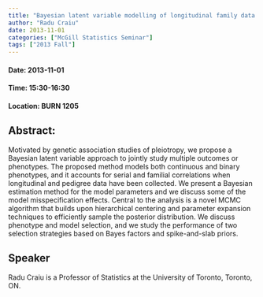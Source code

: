 ```yaml
---
title: "Bayesian latent variable modelling of longitudinal family data for genetic pleiotropy studies"
author: "Radu Craiu"
date: 2013-11-01
categories: ["McGill Statistics Seminar"]
tags: ["2013 Fall"]
---
```


#### Date: 2013-11-01
#### Time: 15:30-16:30
#### Location: BURN 1205

## Abstract:

Motivated by genetic association studies of pleiotropy, we propose  a Bayesian latent variable approach to jointly study multiple outcomes or phenotypes. The proposed method models both continuous and binary phenotypes, and it accounts for serial and familial correlations when longitudinal and pedigree data have been collected. We present a Bayesian estimation method for the model parameters and we discuss some of the model misspecification effects.  Central to the analysis is a novel MCMC algorithm that builds upon hierarchical centering and  parameter expansion techniques to efficiently sample the posterior distribution. We discuss phenotype and model selection, and we study the performance of two selection strategies based on Bayes factors and spike-and-slab priors.



## Speaker

Radu Craiu is a Professor of Statistics at the University of Toronto, Toronto, ON.

